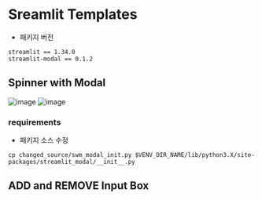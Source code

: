# Sreamlit Templates
- 패키지 버전
```
streamlit == 1.34.0
streamlit-modal == 0.1.2
```
## Spinner with Modal
![image](https://github.com/2unju/streamlit-templates/assets/77797199/b7e0d214-b936-42c6-9773-ed920e257b60)
![image](https://github.com/2unju/streamlit-templates/assets/77797199/60077f4a-1801-44ca-a996-7c90ed5c949c)
### requirements
- 패키지 소스 수정
```shell
cp changed_source/swm_modal_init.py $VENV_DIR_NAME/lib/python3.X/site-packages/streamlit_modal/__init__.py
```

## ADD and REMOVE Input Box
